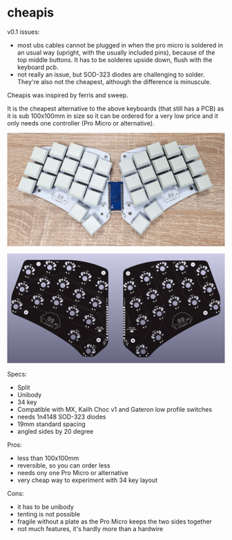 # cheapis

v0.1 issues:
- most ubs cables cannot be plugged in when the pro micro is soldered in an usual way (upright, with the usually included pins), because of the top middle buttons. It has to be solderes upside down, flush with the keyboard pcb.
- not really an issue, but SOD-323 diodes are challenging to solder. They're also not the cheapest, although the difference is minuscule.

Cheapis was inspired by ferris and sweep.

It is the cheapest alternative to the above keyboards (that still has a PCB) as it is sub 100x100mm in size so it can be ordered for a very low price and it only needs one controller (Pro Micro or alternative).

![cheapis keyboard!](/cheapis_v0.1_built.jpg "cheapis keyboard built")

![cheapis keyboard!](/cheapis_v0.1.jpg "cheapis keyboard")

Specs:
- Split
- Unibody
- 34 key
- Compatible with MX, Kailh Choc v1 and Gateron low profile switches
- needs 1n4148 SOD-323 diodes
- 19mm standard spacing
- angled sides by 20 degree

Pros:
- less than 100x100mm
- reversible, so you can order less
- needs ony one Pro Micro or alternative
- very cheap way to experiment with 34 key layout

Cons:
- it has to be unibody
- tenting is not possible
- fragile without a plate as the Pro Micro keeps the two sides together
- not much features, it's hardly more than a hardwire
